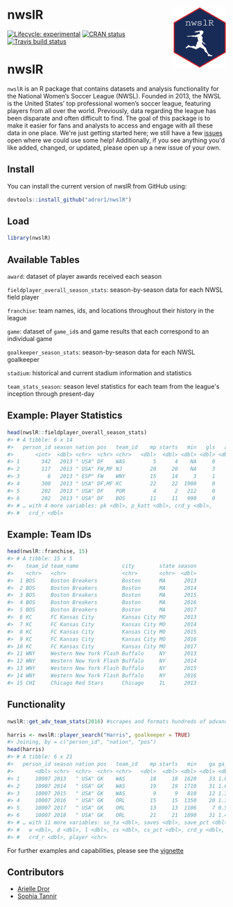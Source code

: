 
<!-- README.md is generated from README.Rmd. Please edit that file -->
nwslR <img src='man/figures/hex-nwslR.png' align="right" height="139" />
========================================================================

<!-- badges: start -->
[![Lifecycle: experimental](https://img.shields.io/badge/lifecycle-experimental-orange.svg)](https://www.tidyverse.org/lifecycle/#experimental) [![CRAN status](https://www.r-pkg.org/badges/version/nwslR)](https://CRAN.R-project.org/package=nwslR) [![Travis build status](https://travis-ci.org/adror1/nwslR.svg?branch=master)](https://travis-ci.org/adror1/nwslR) <!-- badges: end -->

nwslR
=====

`nwslR` is an R package that contains datasets and analysis functionality for the National Women’s Soccer League (NWSL). Founded in 2013, the NWSL is the United States’ top professional women’s soccer league, featuring players from all over the world. Previously, data regarding the league has been disparate and often difficult to find. The goal of this package is to make it easier for fans and analysts to access and engage with all these data in one place. We're just getting started here; we still have a few [issues](https://github.com/adror1/nwslR/issues) open where we could use some help! Additionally, if you see anything you'd like added, changed, or updated, please open up a new issue of your own.

Install
-------

You can install the current version of nwslR from GitHub using:

``` r
devtools::install_github("adror1/nwslR")
```

Load
----

``` r
library(nwslR)
```

Available Tables
----------------

`award`: dataset of player awards received each season

`fieldplayer_overall_season_stats`: season-by-season data for each NWSL field player

`franchise`: team names, ids, and locations throughout their history in the league

`game`: dataset of `game_id`s and game results that each correspond to an individual game

`goalkeeper_season_stats`: season-by-season data for each NWSL goalkeeper

`stadium`: historical and current stadium information and statistics

`team_stats_season`: season level statistics for each team from the league's inception through present-day

Example: Player Statistics
--------------------------

``` r
head(nwslR::fieldplayer_overall_season_stats)
#> # A tibble: 6 x 14
#>   person_id season nation pos   team_id    mp starts   min   gls   ast
#>       <int>  <dbl> <chr>  <chr> <chr>   <dbl>  <dbl> <dbl> <dbl> <dbl>
#> 1       342   2013 " USA" DF    WAS         5      4    NA     0     0
#> 2       117   2013 " USA" FW,MF NJ         20     20    NA     3     3
#> 3         6   2013 " ESP" FW    WNY        15     14     3     1    NA
#> 4       300   2013 " USA" DF,MF KC         22     22  1900     0     5
#> 5       202   2013 " USA" DF    POR         4      2   212     0     0
#> 6       202   2013 " USA" DF    BOS        11     11   990     0     1
#> # … with 4 more variables: pk <dbl>, p_katt <dbl>, crd_y <dbl>,
#> #   crd_r <dbl>
```

Example: Team IDs
-----------------

``` r
head(nwslR::franchise, 15)
#> # A tibble: 15 x 5
#>    team_id team_name              city        state season
#>    <chr>   <chr>                  <chr>       <chr>  <dbl>
#>  1 BOS     Boston Breakers        Boston      MA      2013
#>  2 BOS     Boston Breakers        Boston      MA      2014
#>  3 BOS     Boston Breakers        Boston      MA      2015
#>  4 BOS     Boston Breakers        Boston      MA      2016
#>  5 BOS     Boston Breakers        Boston      MA      2017
#>  6 KC      FC Kansas City         Kansas City MO      2013
#>  7 KC      FC Kansas City         Kansas City MO      2014
#>  8 KC      FC Kansas City         Kansas City MO      2015
#>  9 KC      FC Kansas City         Kansas City MO      2016
#> 10 KC      FC Kansas City         Kansas City MO      2017
#> 11 WNY     Western New York Flash Buffalo     NY      2013
#> 12 WNY     Western New York Flash Buffalo     NY      2014
#> 13 WNY     Western New York Flash Buffalo     NY      2015
#> 14 WNY     Western New York Flash Buffalo     NY      2016
#> 15 CHI     Chicago Red Stars      Chicago     IL      2013
```

Functionality
-------------

``` r
nwslR::get_adv_team_stats(2016) #scrapes and formats hundreds of advanced team statistics from the NWSL website
```

``` r
harris <- nwslR::player_search("Harris", goalkeeper = TRUE)
#> Joining, by = c("person_id", "nation", "pos")
head(harris)
#> # A tibble: 6 x 21
#>   person_id season nation pos   team_id    mp starts   min    ga ga_90
#>       <dbl> <chr>  <chr>  <chr> <chr>   <dbl>  <dbl> <dbl> <dbl> <dbl>
#> 1     10007 2013   " USA" GK    WAS        18     18  1620    33 1.83 
#> 2     10007 2014   " USA" GK    WAS        19     19  1710    31 1.63 
#> 3     10007 2015   " USA" GK    WAS         9      9   810    12 1.33 
#> 4     10007 2016   " USA" GK    ORL        15     15  1350    20 1.33 
#> 5     10007 2017   " USA" GK    ORL        13     13  1106     7 0.570
#> 6     10007 2018   " USA" GK    ORL        21     21  1890    31 1.48 
#> # … with 11 more variables: so_ta <dbl>, saves <dbl>, save_pct <dbl>,
#> #   w <dbl>, d <dbl>, l <dbl>, cs <dbl>, cs_pct <dbl>, crd_y <dbl>,
#> #   crd_r <dbl>, player <chr>
```

For further examples and capabilities, please see the [vignette](https://github.com/adror1/nwslR/blob/master/vignettes/nwslR_overview.Rmd)

Contributors
------------

-   [Arielle Dror](https://github.com/adror1)
-   [Sophia Tannir](https://github.com/stannir98)
